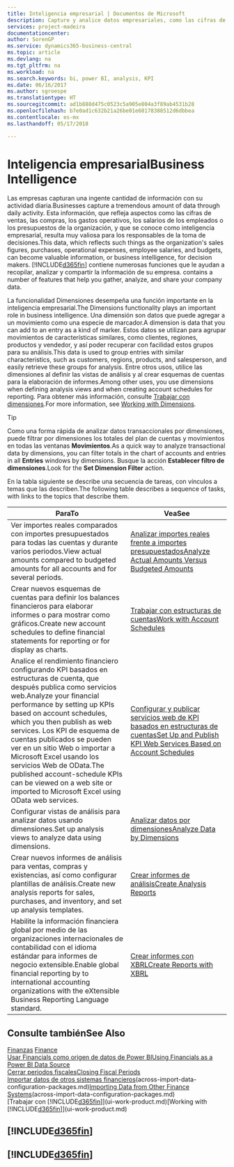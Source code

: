 ```yaml
---
title: Inteligencia empresarial | Documentos de Microsoft
description: Capture y analice datos empresariales, como las cifras de ventas, las compras, los gastos operativos, los salarios de los empleados y los presupuestos, que resultan muy valiosos para la inteligencia artificial o la toma de decisiones.
services: project-madeira
documentationcenter: 
author: SorenGP
ms.service: dynamics365-business-central
ms.topic: article
ms.devlang: na
ms.tgt_pltfrm: na
ms.workload: na
ms.search.keywords: bi, power BI, analysis, KPI
ms.date: 06/16/2017
ms.author: sgroespe
ms.translationtype: HT
ms.sourcegitcommit: ad1b888d475c0523c5a905e804a3f89ab4531b28
ms.openlocfilehash: b7e0ad1c632b21a26be01e68178388512d6dbbea
ms.contentlocale: es-mx
ms.lasthandoff: 05/17/2018

---
```

# <a name="business-intelligence"></a><span data-ttu-id="762d6-103">Inteligencia empresarial</span><span class="sxs-lookup"><span data-stu-id="762d6-103">Business Intelligence</span></span>
<span data-ttu-id="762d6-104">Las empresas capturan una ingente cantidad de información con su actividad diaria.</span><span class="sxs-lookup"><span data-stu-id="762d6-104">Businesses capture a tremendous amount of data through daily activity.</span></span> <span data-ttu-id="762d6-105">Esta información, que refleja aspectos como las cifras de ventas, las compras, los gastos operativos, los salarios de los empleados o los presupuestos de la organización, y que se conoce como inteligencia empresarial, resulta muy valiosa para los responsables de la toma de decisiones.</span><span class="sxs-lookup"><span data-stu-id="762d6-105">This data, which reflects such things as the organization's sales figures, purchases, operational expenses, employee salaries, and budgets, can become valuable information, or business intelligence, for decision makers.</span></span> [!INCLUDE[d365fin](includes/d365fin_md.md)]<span data-ttu-id="762d6-106"> contiene numerosas funciones que le ayudan a recopilar, analizar y compartir la información de su empresa.</span><span class="sxs-lookup"><span data-stu-id="762d6-106"> contains a number of features that help you gather, analyze, and share your company data.</span></span>

<span data-ttu-id="762d6-107">La funcionalidad Dimensiones desempeña una función importante en la inteligencia empresarial.</span><span class="sxs-lookup"><span data-stu-id="762d6-107">The Dimensions functionality plays an important role in business intelligence.</span></span> <span data-ttu-id="762d6-108">Una dimensión son datos que puede agregar a un movimiento como una especie de marcador.</span><span class="sxs-lookup"><span data-stu-id="762d6-108">A dimension is data that you can add to an entry as a kind of marker.</span></span> <span data-ttu-id="762d6-109">Estos datos se utilizan para agrupar movimientos de características similares, como clientes, regiones, productos y vendedor, y así poder recuperar con facilidad estos grupos para su análisis.</span><span class="sxs-lookup"><span data-stu-id="762d6-109">This data is used to group entries with similar characteristics, such as customers, regions, products, and salesperson, and easily retrieve these groups for analysis.</span></span> <span data-ttu-id="762d6-110">Entre otros usos, utilice las dimensiones al definir las vistas de análisis y al crear esquemas de cuentas para la elaboración de informes.</span><span class="sxs-lookup"><span data-stu-id="762d6-110">Among other uses, you use dimensions  when defining analysis views and when creating account schedules for reporting.</span></span> <span data-ttu-id="762d6-111">Para obtener más información, consulte [Trabajar con dimensiones](finance-dimensions.md).</span><span class="sxs-lookup"><span data-stu-id="762d6-111">For more information, see [Working with Dimensions](finance-dimensions.md).</span></span>

> [!TIP]
> <span data-ttu-id="762d6-112">Como una forma rápida de analizar datos transaccionales por dimensiones, puede filtrar por dimensiones los totales del plan de cuentas y movimientos en todas las ventanas **Movimientos**.</span><span class="sxs-lookup"><span data-stu-id="762d6-112">As a quick way to analyze transactional data by dimensions, you can filter totals in the chart of accounts and entries in all **Entries** windows by dimensions.</span></span> <span data-ttu-id="762d6-113">Busque la acción **Establecer filtro de dimensiones**.</span><span class="sxs-lookup"><span data-stu-id="762d6-113">Look for the **Set Dimension Filter** action.</span></span>  

<span data-ttu-id="762d6-114">En la tabla siguiente se describe una secuencia de tareas, con vínculos a temas que las describen.</span><span class="sxs-lookup"><span data-stu-id="762d6-114">The following table describes a sequence of tasks, with links to the topics that describe them.</span></span>  

| <span data-ttu-id="762d6-115">Para</span><span class="sxs-lookup"><span data-stu-id="762d6-115">To</span></span> | <span data-ttu-id="762d6-116">Vea</span><span class="sxs-lookup"><span data-stu-id="762d6-116">See</span></span> |
| --- | --- |
|<span data-ttu-id="762d6-117">Ver importes reales comparados con importes presupuestados para todas las cuentas y durante varios periodos.</span><span class="sxs-lookup"><span data-stu-id="762d6-117">View actual amounts compared to budgeted amounts for all accounts and for several periods.</span></span>|[<span data-ttu-id="762d6-118">Analizar importes reales frente a importes presupuestados</span><span class="sxs-lookup"><span data-stu-id="762d6-118">Analyze Actual Amounts Versus Budgeted Amounts</span></span>](bi-how-analyze-actual-versus-budget.md)|
|<span data-ttu-id="762d6-119">Crear nuevos esquemas de cuentas para definir los balances financieros para elaborar informes o para mostrar como gráficos.</span><span class="sxs-lookup"><span data-stu-id="762d6-119">Create new account schedules to define financial statements for reporting or for display as charts.</span></span>|[<span data-ttu-id="762d6-120">Trabajar con estructuras de cuentas</span><span class="sxs-lookup"><span data-stu-id="762d6-120">Work with Account Schedules</span></span>](bi-how-work-account-schedule.md)|
|<span data-ttu-id="762d6-121">Analice el rendimiento financiero configurando KPI basados en estructuras de cuenta, que después publica como servicios web.</span><span class="sxs-lookup"><span data-stu-id="762d6-121">Analyze your financial performance by setting up KPIs based on account schedules, which you then publish as web services.</span></span> <span data-ttu-id="762d6-122">Los KPI de esquema de cuentas publicados se pueden ver en un sitio Web o importar a Microsoft Excel usando los servicios Web de OData.</span><span class="sxs-lookup"><span data-stu-id="762d6-122">The published account-schedule KPIs can be viewed on a web site or imported to Microsoft Excel using OData web services.</span></span>|[<span data-ttu-id="762d6-123">Configurar y publicar servicios web de KPI basados en estructuras de cuentas</span><span class="sxs-lookup"><span data-stu-id="762d6-123">Set Up and Publish KPI Web Services Based on Account Schedules</span></span>](bi-how-to-set-up-and-publish-kpi-web-services-based-on-account-schedules.md)|
|<span data-ttu-id="762d6-124">Configurar vistas de análisis para analizar datos usando dimensiones.</span><span class="sxs-lookup"><span data-stu-id="762d6-124">Set up analysis views to analyze data using dimensions.</span></span>|[<span data-ttu-id="762d6-125">Analizar datos por dimensiones</span><span class="sxs-lookup"><span data-stu-id="762d6-125">Analyze Data by Dimensions</span></span>](bi-how-analyze-data-dimension.md)|
|<span data-ttu-id="762d6-126">Crear nuevos informes de análisis para ventas, compras y existencias, así como configurar plantillas de análisis.</span><span class="sxs-lookup"><span data-stu-id="762d6-126">Create new analysis reports for sales, purchases, and inventory, and set up analysis templates.</span></span>|[<span data-ttu-id="762d6-127">Crear informes de análisis</span><span class="sxs-lookup"><span data-stu-id="762d6-127">Create Analysis Reports</span></span>](bi-how-create-analysis-views-reports.md)|
|<span data-ttu-id="762d6-128">Habilite la información financiera global por medio de las organizaciones internacionales de contabilidad con el idioma estándar para informes de negocio extensible.</span><span class="sxs-lookup"><span data-stu-id="762d6-128">Enable global financial reporting by to international accounting organizations with the eXtensible Business Reporting Language standard.</span></span>|[<span data-ttu-id="762d6-129">Crear informes con XBRL</span><span class="sxs-lookup"><span data-stu-id="762d6-129">Create Reports with XBRL</span></span>](bi-create-reports-with-xbrl.md)|

## <a name="see-also"></a><span data-ttu-id="762d6-130">Consulte también</span><span class="sxs-lookup"><span data-stu-id="762d6-130">See Also</span></span>
<span data-ttu-id="762d6-131">[Finanzas](finance.md)  </span><span class="sxs-lookup"><span data-stu-id="762d6-131">[Finance](finance.md)  </span></span>  
[<span data-ttu-id="762d6-132">Usar Financials como origen de datos de Power BI</span><span class="sxs-lookup"><span data-stu-id="762d6-132">Using Financials as a Power BI Data Source</span></span>](across-how-use-financials-data-source-powerbi.md)  
[<span data-ttu-id="762d6-133">Cerrar periodos fiscales</span><span class="sxs-lookup"><span data-stu-id="762d6-133">Closing Fiscal Periods</span></span>](year-close-years-periods.md)  
<span data-ttu-id="762d6-134">[Importar datos de otros sistemas financieros](across-import-data-configuration-packages.md)(across-import-data-configuration-packages.md)</span><span class="sxs-lookup"><span data-stu-id="762d6-134">[Importing Data from Other Finance Systems](across-import-data-configuration-packages.md)(across-import-data-configuration-packages.md)</span></span>  
<span data-ttu-id="762d6-135">[Trabajar con [!INCLUDE[d365fin](includes/d365fin_md.md)]](ui-work-product.md)</span><span class="sxs-lookup"><span data-stu-id="762d6-135">[Working with [!INCLUDE[d365fin](includes/d365fin_md.md)]](ui-work-product.md)</span></span>

## [!INCLUDE[d365fin](includes/free_trial_md.md)]  
## [!INCLUDE[d365fin](includes/training_link_md.md)]

